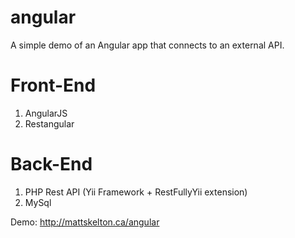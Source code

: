 angular
=======
A simple demo of an Angular app that connects to an external API.

Front-End
=========
  1. AngularJS
  2. Restangular

Back-End
========
  1. PHP Rest API (Yii Framework + RestFullyYii extension)
  2. MySql

Demo: http://mattskelton.ca/angular
